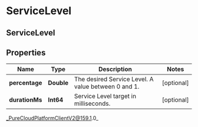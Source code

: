 # ServiceLevel

## ServiceLevel

## Properties

|Name | Type | Description | Notes|
|------------ | ------------- | ------------- | -------------|
| **percentage** | **Double** | The desired Service Level. A value between 0 and 1. | [optional] |
| **durationMs** | **Int64** | Service Level target in milliseconds. | [optional] |



_PureCloudPlatformClientV2@159.1.0_
